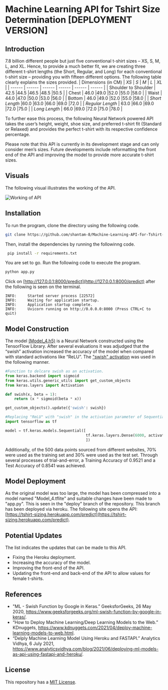 # Machine Learning API for Tshirt Size Determination [DEPLOYMENT VERSION]
## Introduction
7.8 billion different people but just five conventional t-shirt sizes – XS, S, M, L, and XL. Hence, to provide a much better fit, we are creating three different t-shirt lengths (the Short, Regular, and Long) for each conventional t-shirt size – providing you with fifteen different options. The following table clearly explains the sizes provided.
| Dimensions (in CM) | *XS* | *S* | *M* | *L* | *XL* |
| ------ | ------ | ------ | ------ | ------ | ------ |
| Shoulder to Shoulder | 42.5 |44.5 |46.5 |48.5 |50.5 |
| Chest | 46.0 |49.0 |52.0 |55.0 |58.0 |
| Waist | 44.0 |47.0 |50.0 |53.0 |56.0 |
| Bottom | 46.0 |49.0 |52.0 |55.0 |58.0 |
| *Short Length* |60.0 |63.0 |66.0 |69.0 |72.0 |
| *Regular Length* | 63.0 |66.0 |69.0 |72.0 |75.0 |
| *Long Length* | 66.0 |69.0 |72.0 |75.0 |78.0 |

To further ease this process, the following Neural Network powered API takes the user’s height, weight, shoe size, and preferred t-shirt fit (Standard or Relaxed) and provides the perfect t-shirt with its respective confidence percentage.

Please note that this API is currently in its development stage and can only consider men’s sizes. Future developments include reformatting the front end of the API and improving the model to provide more accurate t-shirt sizes.

## Visuals
The following visual illustrates the working of the API.

![Working of API](https://user-images.githubusercontent.com/64306405/134773551-00e4576b-a5b5-4d32-acd6-b4285bb77b5c.gif)

## Installation
To run the program, clone the directory using the following code.
```bash
git clone https://github.com/shantam-8/Machine-Learning-API-for-Tshirt-Size-Determination.git
```
Then, install the dependencies by running the followinng code.
```bash
 pip install -r requirements.txt
 ```
 You are set to go. Run the following code to execute the program.
 ```python
 python app.py
 ```
 Click on [http://127.0.0.1:8000/predict](http://127.0.0.1:8000/predict) after the following is seen on the terminal.
 ```console
INFO:     Started server process [22572]
INFO:     Waiting for application startup.
INFO:     Application startup complete.
INFO:     Uvicorn running on http://0.0.0.0:8000 (Press CTRL+C to quit)
```

## Model Construction
The model [(Model_4.h5)](https://github.com/shantam-8/Machine-Learning-API-for-Tshirt-Size-Determination/blob/main/Model_4.h5) is a Neural Network constructed using the TensorFlow Library. After several evaluations it was adjudged that the “swish” activation increased the accuracy of the model when compared with standard activations like “ReLU”. The ["swish" activation](https://www.geeksforgeeks.org/ml-swish-function-by-google-in-keras/) was used in the following manner.

```python
#Function to delcare swish as an activation.
from keras.backend import sigmoid
from keras.utils.generic_utils import get_custom_objects
from keras.layers import Activation

def swish(x, beta = 1):
    return (x * sigmoid(beta * x))

get_custom_objects().update({'swish': swish})

#Replacing "ReLU" with "swish" in the activation parameter of Sequential. 
import tensorflow as tf

model = tf.keras.models.Sequential([
                                    tf.keras.layers.Dense(6000, activation="swish"),
                                    ])
```
Additionally, of the 500 data points sourced from different websites, 70% were used as the training set and 30% were used as the test set. Through several processes of trial-and-error, a Training Accuracy of 0.9521 and a Test Accuracy of 0.8541 was achieved.

## Model Deployment
As the original model was too large, the model has been compressed into a model named "Model_4.tflite" and suitable changes have been made to "app.py". This is seen in the "deploy" branch of the repository. This branch has been deployed via heroku. The following site opens the API: [https://tshirt-sizing.herokuapp.com/predict](https://tshirt-sizing.herokuapp.com/predict).  

## Potential Updates
The list indicates the updates that can be made to this API.
- Fixing the Heroku deployment.
- Increasing the accuracy of the model.
- Improving the front-end of the API.
- Updating the front-end and back-end of the API to allow values for female t-shirts.

## References
- "ML - Swish Function by Google in Keras.” GeeksforGeeks, 26 May 2020, https://www.geeksforgeeks.org/ml-swish-function-by-google-in-keras/.
- “How to Deploy Machine Learning/Deep Learning Models to the Web.” KDnuggets, https://www.kdnuggets.com/2021/04/deploy-machine-learning-models-to-web.html.
- “Delply Machine Learning Model Using Heroku and FASTAPI.” Analytics Vidhya, 6 July 2021, https://www.analyticsvidhya.com/blog/2021/06/deploying-ml-models-as-api-using-fastapi-and-heroku/.

## License
This repository has a [MIT License](https://github.com/shantam-8/Machine-Learning-API-for-Tshirt-Size-Determination/blob/main/LICENSE).
